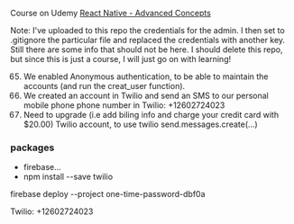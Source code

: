 Course on Udemy
[React Native - Advanced Concepts](https://www.udemy.com/course/react-native-advanced/learn/lecture/6845216#content)


Note: I've uploaded to this repo the credentials for the admin. I then set to .gitignore the particular file and replaced the credentials with another key. Still there are some info that should not be here. I should delete this repo, but since this is just a course, I will just go on with learning!


065. We enabled Anonymous authentication, to be able to maintain the accounts (and run the creat_user function).
068. We created an account in Twilio and send an SMS to our personal mobile phone
phone number in Twilio: +12602724023
073. Need to upgrade (i.e add biling info and charge your credit card with $20.00) Twilio account, to use twilio send.messages.create(...) 



### packages
* firebase...
* npm install --save twilio 




firebase deploy --project one-time-password-dbf0a

Twilio: +12602724023